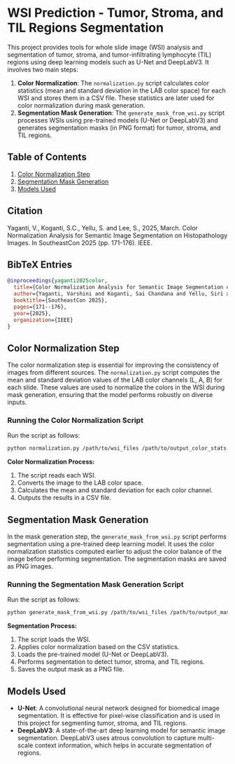 
# WSI Prediction - Tumor, Stroma, and TIL Regions Segmentation

This project provides tools for whole slide image (WSI) analysis and segmentation of tumor, stroma, and tumor-infiltrating lymphocyte (TIL) regions using deep learning models such as U-Net and DeepLabV3. It involves two main steps:

1. **Color Normalization**: The `normalization.py` script calculates color statistics (mean and standard deviation in the LAB color space) for each WSI and stores them in a CSV file. These statistics are later used for color normalization during mask generation.
2. **Segmentation Mask Generation**: The `generate_mask_from_wsi.py` script processes WSIs using pre-trained models (U-Net or DeepLabV3) and generates segmentation masks (in PNG format) for tumor, stroma, and TIL regions.

## Table of Contents

1. [Color Normalization Step](#color-normalization-step)
2. [Segmentation Mask Generation](#segmentation-mask-generation)
3. [Models Used](#models-used)


## Citation

Yaganti, V., Koganti, S.C., Yellu, S. and Lee, S., 2025, March. Color Normalization Analysis for Semantic Image Segmentation on Histopathology Images. In SoutheastCon 2025 (pp. 171-176). IEEE.

## BibTeX Entries

```bibtex
@inproceedings{yaganti2025color,
  title={Color Normalization Analysis for Semantic Image Segmentation on Histopathology Images},
  author={Yaganti, Varshini and Koganti, Sai Chandana and Yellu, Siri and Lee, Sanghoon},
  booktitle={SoutheastCon 2025},
  pages={171--176},
  year={2025},
  organization={IEEE}
}
```

## Color Normalization Step

The color normalization step is essential for improving the consistency of images from different sources. The `normalization.py` script computes the mean and standard deviation values of the LAB color channels (L, A, B) for each slide. These values are used to normalize the colors in the WSI during mask generation, ensuring that the model performs robustly on diverse inputs.

### Running the Color Normalization Script

Run the script as follows:

```bash
python normalization.py /path/to/wsi_files /path/to/output_color_stats.csv
```

**Color Normalization Process:**
1. The script reads each WSI.
2. Converts the image to the LAB color space.
3. Calculates the mean and standard deviation for each color channel.
4. Outputs the results in a CSV file.

## Segmentation Mask Generation

In the mask generation step, the `generate_mask_from_wsi.py` script performs segmentation using a pre-trained deep learning model. It uses the color normalization statistics computed earlier to adjust the color balance of the image before performing segmentation. The segmentation masks are saved as PNG images.

### Running the Segmentation Mask Generation Script

Run the script as follows:

```bash
python generate_mask_from_wsi.py /path/to/wsi_files /path/to/output_masks /path/to/model_weights.pth /path/to/output_color_stats.csv
```

**Segmentation Process:**
1. The script loads the WSI.
2. Applies color normalization based on the CSV statistics.
3. Loads the pre-trained model (U-Net or DeepLabV3).
4. Performs segmentation to detect tumor, stroma, and TIL regions.
5. Saves the output mask as a PNG file.

## Models Used

- **U-Net**: A convolutional neural network designed for biomedical image segmentation. It is effective for pixel-wise classification and is used in this project for segmenting tumor, stroma, and TIL regions.
- **DeepLabV3**: A state-of-the-art deep learning model for semantic image segmentation. DeepLabV3 uses atrous convolution to capture multi-scale context information, which helps in accurate segmentation of regions.
